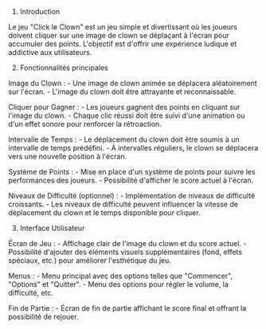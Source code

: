 1. Introduction

Le jeu "Click le Clown" est un jeu simple et divertissant où les joueurs doivent cliquer sur une image de clown se déplaçant à l'écran pour accumuler des points. L'objectif est d'offrir une expérience ludique et addictive aux utilisateurs.

2. Fonctionnalités principales

Image du Clown : - Une image de clown animée se déplacera aléatoirement sur l'écran. - L'image du clown doit être attrayante et reconnaissable.

Cliquer pour Gagner : - Les joueurs gagnent des points en cliquant sur l'image du clown. - Chaque clic réussi doit être suivi d'une animation ou d'un effet sonore pour renforcer la rétroaction.

Intervalle de Temps : - Le déplacement du clown doit être soumis à un intervalle de temps prédéfini. - À intervalles réguliers, le clown se déplacera vers une nouvelle position à l'écran.

Système de Points : - Mise en place d'un système de points pour suivre les performances des joueurs. - Possibilité d'afficher le score actuel à l'écran.

Niveaux de Difficulté (optionnel) : - Implémentation de niveaux de difficulté croissants. - Les niveaux de difficulté peuvent influencer la vitesse de déplacement du clown et le temps disponible pour cliquer.

3. Interface Utilisateur

Écran de Jeu : - Affichage clair de l'image du clown et du score actuel. - Possibilité d'ajouter des éléments visuels supplémentaires (fond, effets spéciaux, etc.) pour améliorer l'esthétique du jeu.

Menus : - Menu principal avec des options telles que "Commencer", "Options" et "Quitter". - Menu des options pour régler le volume, la difficulté, etc.

Fin de Partie : - Écran de fin de partie affichant le score final et offrant la possibilité de rejouer.